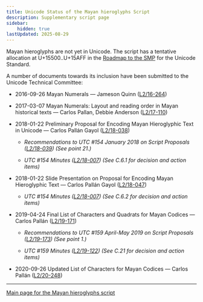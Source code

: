 ```yaml
---
title: Unicode Status of the Mayan hieroglyphs Script
description: Supplementary script page
sidebar:
    hidden: true
lastUpdated: 2025-08-29
---
```


Mayan hieroglyphs are not yet in Unicode. The script has a tentative allocation at U+15500..U+15AFF in the [Roadmap to the SMP](http://www.unicode.org/roadmaps/smp/) for the Unicode Standard.

[comment]: # (end of intro)

[comment]: # (start of blocks)

[comment]: # (end of blocks)

[comment]: # (start of chars)

[comment]: # (end of chars)

[comment]: # (start of rest)

A number of documents towards its inclusion have been submitted to the Unicode Technical Committee:

- 2016-09-26 Mayan Numerals — Jameson Quinn ([L2/16-264](http://www.unicode.org/cgi-bin/GetMatchingDocs.pl?L2/16-264))

- 2017-03-07 Mayan Numerals: Layout and reading order in Mayan historical texts — Carlos Pallan, Debbie Anderson ([L2/17-110](http://www.unicode.org/cgi-bin/GetMatchingDocs.pl?L2/17-110))

- 2018-01-22 Preliminary Proposal for Encoding Mayan Hieroglyphic Text in Unicode — Carlos Pallán Gayol ([L2/18-038](http://www.unicode.org/cgi-bin/GetMatchingDocs.pl?L2/18-038))

  - _Recommendations to UTC #154 January 2018 on Script Proposals ([L2/18-039](http://www.unicode.org/L2/L2018/18039-script-adhoc-rec.pdf)) (See point 21.)_

  - _UTC #154 Minutes ([L2/18-007](http://www.unicode.org/L2/L2018/18007.htm)) (See C.6.1 for decision and action items)_

- 2018-01-22 Slide Presentation on Proposal for Encoding Mayan Hieroglyphic Text — Carlos Pallán Gayol ([L2/18-047](http://www.unicode.org/cgi-bin/GetMatchingDocs.pl?L2/18-047))

  - _UTC #154 Minutes ([L2/18-007](http://www.unicode.org/L2/L2018/18007.htm)) (See C.6.2 for decision and action items)_

- 2019-04-24 Final List of Characters and Quadrats for Mayan Codices — Carlos Pallán ([L2/19-171](http://www.unicode.org/cgi-bin/GetMatchingDocs.pl?L2/19-171))

  - _Recommendations to UTC #159 April-May 2019 on Script Proposals ([L2/19-173](http://www.unicode.org/L2/L2019/19173-script-adhoc-recs.pdf)) (See point 1.)_

  - _UTC #159 Minutes ([L2/19-122](http://www.unicode.org/L2/L2019/19122.htm)) (See C.21 for decision and action items)_

- 2020-09-26 Updated List of Characters for Mayan Codices — Carlos Pallán ([L2/20-248](http://www.unicode.org/cgi-bin/GetMatchingDocs.pl?L2/20-248))



<hr/>

[Main page for the Mayan hieroglyphs script](/scrlang/scripts/maya)

